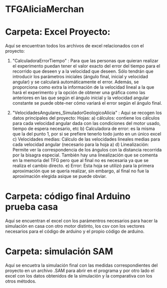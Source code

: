 # TFGAliciaMerchan

# Carpeta: Excel Proyecto:

Aquí se encuentran todos los archivos de excel relacionados con el proyecto:
1) "CalculadoraErrorTiempo" : Para que las personas que quieran realizar el experimento puedan tener el valor exacto del error del tiempo para el recorrido que deseen y     a la velocidad que deseen. Sólo tendrán que introducir los parámetros iniciales (ángulo final, inicial y velocidad angular) y se calculará automáticamente el error.     Además, se proporciona como extra la información de la velocidad lineal a la que hará el experimento y la opción de obtener una gráfica como las anteriores en las       que según el ángulo inicial y la velocidad angular constante se puede obte-ner cómo variará el error según el ángulo final.

2) "VelocidadesAngulares_SimuladorGeologicoAlicia" : Aqui se recogen los datos principales del proyecto:
         Hojas:
         a) cálculos: contiene los cálculos para cada velocidad angular dada con las condiciones del motor usado, tiempo de espera necesario, etc
         b) Calculadora de error: es la misma que la del punto 1, por si se prefiere tenerlo todo junto en un único excel
         c) Velocidades medias: Cálculo de las velocidades lineales medias para cada velocidad angular (necesario para la hoja a)
         d) Linealización: Permite ver la correspondencia de los ángulos con la distancia recorrida por la bisagra especial. También hay una linealización que se comenta             en la memoria del TFG pero que al final no es necesaria ya que se realiza el cambio directo. 
         e) Error: Esta hoja se utilizó para la primera aproximación que se quería realizar, sin embargo, al final no fue la aproximación elegida asique se puede obviar.
         
# Carpeta: código final Arduino prueba casa
Aquí se encuentran el excel con los parámentros necesarios para hacer la simulación en casa con otro motor distinto, los csv con los vectores necesarios para el código de arduino y el propio código de arduino.

# Carpeta: simulación SAM

Aquí se encuetra la simulación final con las medidas correspondientes del proyecto en un archivo .SAM para abrir en el programa y por otro lado el excel con los datos obtenidos de la simulación y la comparativa con los otros métodos.




